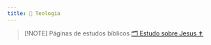 ```yaml
---
title: 📖 Teologia
---
```

> [!NOTE] Páginas de estudos bíblicos
> [🗂️ Estudo sobre Jesus ✝](/teologia/estudo-sobre-Jesus/index.md)


